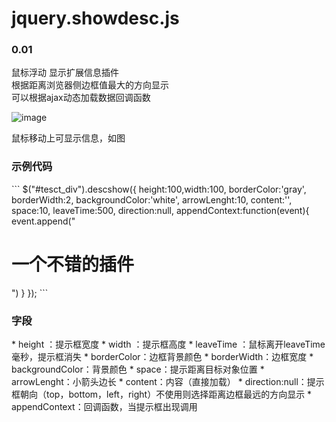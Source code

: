 <h1>jquery.showdesc.js</h1><h3>0.01</h3>

鼠标浮动 显示扩展信息插件<br/>
根据距离浏览器侧边框值最大的方向显示<br/>
可以根据ajax动态加载数据回调函数

![image](https://github.com/zhiwenxue/jquery.showdesc.js/blob/master/screenshots/GIF.gif?raw=true)

鼠标移动上可显示信息，如图
<h3>示例代码</h3>
```
$("#tesct_div").descshow({
				height:100,width:100, 
				borderColor:'gray',
				borderWidth:2,
				backgroundColor:'white',
				arrowLenght:10,
				content:'',
				space:10,
				leaveTime:500,
				direction:null,
				appendContext:function(event){
					event.append("<h1>一个不错的插件</h1>")
				}
		});
```
<h3>字段</h3>
*  height ：提示框宽度
*  width  ：提示框高度
*  leaveTime  ：鼠标离开leaveTime毫秒，提示框消失
*  borderColor：边框背景颜色
*  borderWidth：边框宽度
*  backgroundColor：背景颜色
*  space：提示距离目标对象位置
*  arrowLenght：小箭头边长
*  content：内容（直接加载）
*  direction:null：提示框朝向（top，bottom，left，right）不使用则选择距离边框最远的方向显示
*  appendContext：回调函数，当提示框出现调用
